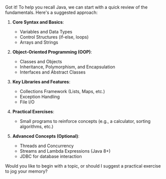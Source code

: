Got it! To help you recall Java, we can start with a quick review of the fundamentals. Here's a suggested approach:

1. **Core Syntax and Basics**:
    
    - Variables and Data Types
    - Control Structures (if-else, loops)
    - Arrays and Strings
2. **Object-Oriented Programming (OOP)**:
    
    - Classes and Objects
    - Inheritance, Polymorphism, and Encapsulation
    - Interfaces and Abstract Classes
3. **Key Libraries and Features**:
    
    - Collections Framework (Lists, Maps, etc.)
    - Exception Handling
    - File I/O
4. **Practical Exercises**:
    
    - Small programs to reinforce concepts (e.g., a calculator, sorting algorithms, etc.)
5. **Advanced Concepts (Optional)**:
    
    - Threads and Concurrency
    - Streams and Lambda Expressions (Java 8+)
    - JDBC for database interaction

Would you like to begin with a topic, or should I suggest a practical exercise to jog your memory?